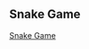 ## Snake Game
<!---
Markdown Format takes entire column
-->
[Snake Game](https://realgotweb.duckdns.org/snakegame)

